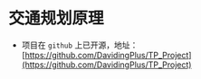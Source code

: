 # 交通规划原理

- 项目在 `github` 上已开源，地址： [https://github.com/DavidingPlus/TP_Project](https://github.com/DavidingPlus/TP_Project)

